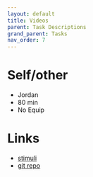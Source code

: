 ```yaml
---
layout: default
title: Videos
parent: Task Descriptions
grand_parent: Tasks
nav_order: 7
---
```


# Self/other
  * Jordan
  * 80 min
  * No Equip

# Links
  * [stimuli]()
  * [git repo]()
